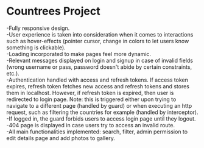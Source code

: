 # Countrees Project
-Fully responsive design.\
-User experience is taken into consideration when it comes to interactions such as hover-effects (pointer cursor, change in colors to let users know something is clickable).\
-Loading incorporated to make pages feel more dynamic.\
-Relevant messages displayed on login and signup in case of invalid fields (wrong username or pass, password doesn't abide by certain constraints, etc.).\
-Authentication handled with access and refresh tokens. If access token expires, refresh token fetches new access and refresh tokens and stores them in localhost. However, if refresh token is expired, then user is redirected to login page. Note: this is triggered either upon trying to navigate to a different page (handled by guard) or when executing an http request, such as filtering the countries for example (handled by interceptor).\
-If logged in, the guard forbids users to access login page until they logout.\
-404 page is displayed in case users try to access an invalid route.\
-All main functionalities implemented: search, filter, admin permission to edit details page and add photos to gallery.
